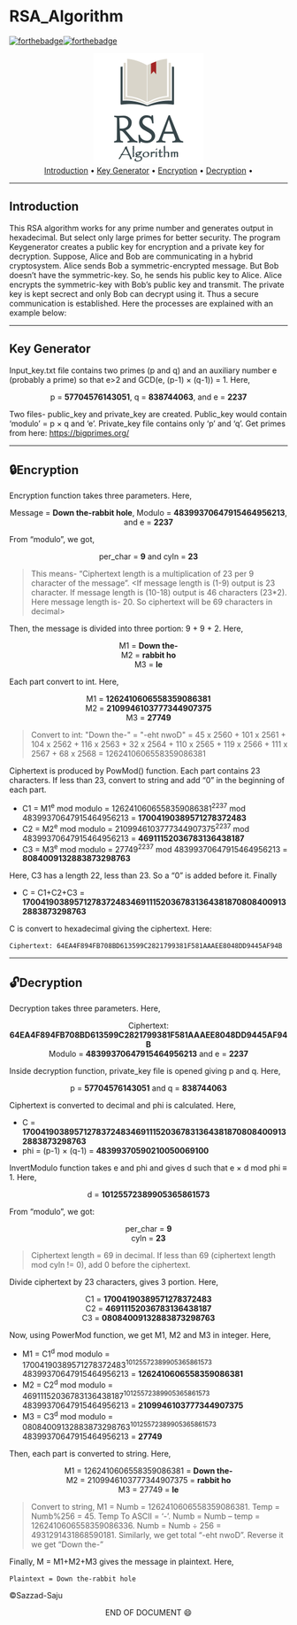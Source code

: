 # RSA_Algorithm
[![forthebadge](https://forthebadge.com/images/badges/made-with-python.svg)](https://forthebadge.com)[![forthebadge](https://forthebadge.com/images/badges/built-with-love.svg)](https://forthebadge.com)

<p align = "center">
<img src = "images/RSA.png" width = "200"> <br> 
<a href="#Introduction">Introduction</a> • <a href="#key-generator">Key Generator</a> • <a href="#Encryption">Encryption</a> • <a href="#Decryption">Decryption</a> •
</p>


---
Introduction
---

This RSA algorithm works for any prime number and generates output in hexadecimal. But select only large primes for better security. The program Keygenerator creates a public key for encryption and a private key for decryption. Suppose, Alice and Bob are communicating in a hybrid cryptosystem. Alice sends Bob a symmetric-encrypted message. But Bob doesn’t have the symmetric-key. So, he sends his public key to Alice. Alice encrypts the symmetric-key with Bob’s public key and transmit. The private key is kept secrect and only Bob can decrypt using it. Thus a secure communication is established. Here the processes are explained with an example below:

---
Key Generator
---

Input_key.txt file contains two primes (p and q) and an auxiliary number e (probably a prime) so that e>2 and GCD(e, (p-1) × (q-1)) = 1. Here, <p align = "center">
p = __57704576143051__, q = __838744063__, and e = __2237__ <br>
</p> 

Two files- public_key and private_key are created. Public_key would contain ‘modulo’ = p × q and ‘e’. Private_key file contains only ‘p’ and ‘q’. Get primes from here: https://bigprimes.org/


---
:lock:Encryption
---

Encryption function takes three parameters. Here, <p align = "center">
Message = __Down the-rabbit hole__, Modulo = __48399370647915464956213__, and e = __2237__ <br>
</p> 

From “modulo”, we got, <p align = "center">
per_char = __9__ and cyln = __23__ <br>
  </p>
  
 > This means- “Ciphertext length is a multiplication of 23 per 9 character of the message”. <If message length is (1-9) output is 23 character. If message length is (10-18) output is 46 characters (23*2). Here message length is- 20. So ciphertext will be 69 characters in decimal>

Then, the message is divided into three portion: 9 + 9 + 2. Here,<p align = "center">
M1 = __Down the-__ <br>
M2 = __rabbit ho__ <br>
M3 = __le__ <br>
</p>

Each part convert to int. Here,<p align = "center">
M1 = __1262410606558359086381__ <br>
M2 = __2109946103777344907375__ <br>
M3 = __27749__ <br>
  </p>
  
  > Convert to int: "Down the-" = "-eht nwoD" =  45 x 2560 + 101 x 2561 + 104 x 2562 + 116 x 2563 + 32 x 2564 + 110 x 2565 + 119 x 2566 + 111 x 2567 + 68 x 2568 = 1262410606558359086381
  
Ciphertext is produced by PowMod() function. Each part contains 23 characters. If less than 23, convert to string and add “0” in the beginning of each part. <br>
* C1 = M1<sup>e</sup> mod modulo = 1262410606558359086381<sup>2237</sup> mod 48399370647915464956213 = __17004190389571278372483__ <br>
* C2 = M2<sup>e</sup> mod modulo = 2109946103777344907375<sup>2237</sup> mod 48399370647915464956213 = __46911152036783136438187__ <br>
* C3 = M3<sup>e</sup> mod modulo = 27749<sup>2237</sup> mod 48399370647915464956213 = __8084009132883873298763__ <br>

Here, C3 has a length 22, less than 23. So a “0” is added before it. Finally
* C = C1+C2+C3 = __170041903895712783724834691115203678313643818708084009132883873298763__ <br>

C is convert to hexadecimal giving the ciphertext. Here:
 ```
 Ciphertext: 64EA4F894FB708BD613599C2821799381F581AAAEE8048DD9445AF94B
 ```

---
:unlock:Decryption
---

Decryption takes three parameters. Here, <p align = "center">
Ciphertext: __64EA4F894FB708BD613599C2821799381F581AAAEE8048DD9445AF94B__ <br>
	Modulo = __48399370647915464956213__ and e = __2237__ <br>
</p>

Inside decryption function, private_key file is opened giving p and q. Here, <p align = "center">
p = __57704576143051__ and q = __838744063__
  </p>
  
  Ciphertext is converted to decimal and phi is calculated. Here, <br>
* C = __170041903895712783724834691115203678313643818708084009132883873298763__
* phi = (p-1) × (q-1) = __48399370590210050069100__ <br>

InvertModulo function takes e and phi and gives d such that e × d mod phi ≡ 1. Here, <p align = "center">
 d = __10125572389905365861573__ 
</p>

From “modulo”, we got:<p align = "center">
per_char = __9__ <br>
cyln = __23__ <br>
  </p>

> Ciphertext length = 69 in decimal. If less than 69 (ciphertext length mod cyln != 0), add 0 before the ciphertext. 

Divide ciphertext by 23 characters, gives 3 portion. Here, <p align = "center">
 C1 = __17004190389571278372483__ <br>
 C2 = __46911152036783136438187__ <br>
 C3 = __08084009132883873298763__ <br>
</p>

Now, using PowerMod function, we get M1, M2 and M3 in integer. Here, 
* M1 = C1<sup>d</sup> mod modulo = 17004190389571278372483<sup>10125572389905365861573</sup> 48399370647915464956213 = __1262410606558359086381__ <br>
* M2 = C2<sup>d</sup> mod modulo = 46911152036783136438187<sup>10125572389905365861573</sup> 48399370647915464956213 = __2109946103777344907375__ <br>
* M3 = C3<sup>d</sup> mod modulo = 08084009132883873298763<sup>10125572389905365861573</sup> 48399370647915464956213 = __27749__ <br>

Then, each part is converted to string. Here, <p align = "center">
M1 = 1262410606558359086381 = __Down the-__ <br>
M2 = 2109946103777344907375 = __rabbit ho__ <br>
M3 = 27749 = __le__ <br>
  </p>
  
  > Convert to string, M1 = Numb = 1262410606558359086381. Temp = Numb%256 = 45. Temp To ASCII = ‘-’. Numb = Numb – temp = 1262410606558359086336. Numb = Numb ÷ 256 = 4931291431868590181. Similarly, we get total “-eht nwoD”. Reverse it we get “Down the-”
  
  Finally, M = M1+M2+M3 gives the message in plaintext. Here, 
 ```
 Plaintext = Down the-rabbit hole
 ```


:copyright:Sazzad-Saju <p align = "center">
 END OF DOCUMENT :smile:
</p>
